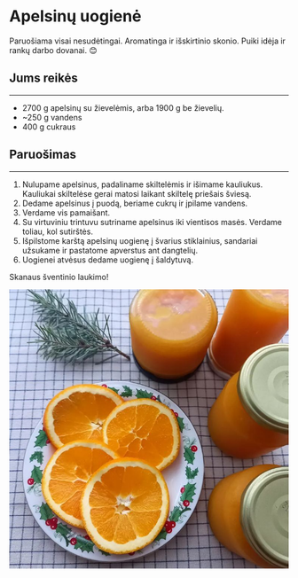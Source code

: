 # Apelsinų uogienė

Paruošiama visai nesudėtingai. Aromatinga ir išskirtinio skonio. Puiki idėja ir rankų darbo dovanai. 😊

## Jums reikės
<hr/>

* 2700 g apelsinų su žievelėmis, arba 1900&nbsp;g be žievelių. 
* ~250 g vandens 
* 400 g cukraus 

## Paruošimas
<hr/>

1. Nulupame apelsinus, padaliname skiltelėmis ir išimame kauliukus. Kauliukai skiltelėse gerai matosi laikant skiltelę priešais šviesą.
2. Dedame apelsinus į puodą, beriame cukrų ir įpilame vandens.
3. Verdame vis pamaišant.
4. Su virtuviniu trintuvu sutriname apelsinus iki vientisos masės. Verdame toliau, kol sutirštės.
5. Išpilstome karštą apelsinų uogienę į švarius stiklainius, sandariai užsukame ir pastatome apverstus ant dangtelių. 
6. Uogienei atvėsus dedame uogienę į šaldytuvą.

Skanaus šventinio laukimo!

![name](../../pav/apelsinu-uogiene.jpg)
